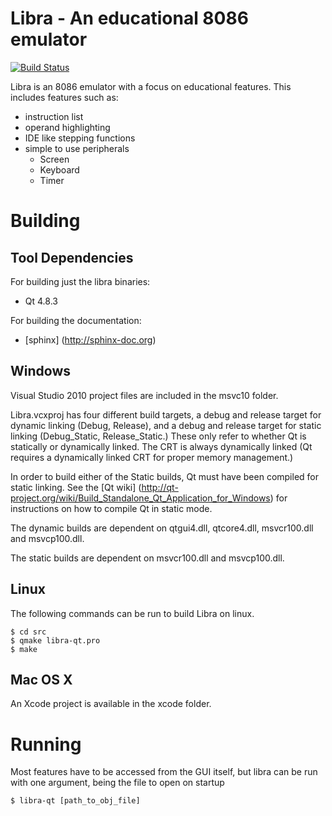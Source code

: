 Libra - An educational 8086 emulator
====================================

[![Build Status](https://jenkins.rnelson.ca/job/Libra/badge/icon)](https://jenkins.rnelson.ca/job/Libra/)

Libra is an 8086 emulator with a focus on educational features. This
includes features such as:
* instruction list
* operand highlighting
* IDE like stepping functions
* simple to use peripherals
    * Screen
    * Keyboard
    * Timer

Building
========

Tool Dependencies
-----------------

For building just the libra binaries:
* Qt 4.8.3

For building the documentation:
* [sphinx] (http://sphinx-doc.org)

Windows
-------

Visual Studio 2010 project files are included in the msvc10 folder.

Libra.vcxproj has four different build targets, a debug and release
target for dynamic linking (Debug, Release), and a debug and release
target for static linking (Debug_Static, Release_Static.) These only
refer to whether Qt is statically or dynamically linked. The CRT is
always dynamically linked (Qt requires a dynamically linked CRT for
proper memory management.)

In order to build either of the Static builds, Qt must have been
compiled for static linking. See the [Qt wiki] (http://qt-project.org/wiki/Build_Standalone_Qt_Application_for_Windows)
for instructions on how to compile Qt in static mode.

The dynamic builds are dependent on qtgui4.dll, qtcore4.dll,
msvcr100.dll and msvcp100.dll.

The static builds are dependent on msvcr100.dll and msvcp100.dll.

Linux
-----

The following commands can be run to build Libra on linux.

	$ cd src
	$ qmake libra-qt.pro
	$ make

Mac OS X
--------

An Xcode project is available in the xcode folder.

Running
=======

Most features have to be accessed from the GUI itself, but libra
can be run with one argument, being the file to open on startup

	$ libra-qt [path_to_obj_file]
